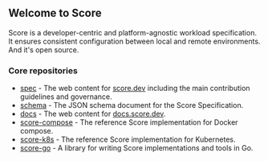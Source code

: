 ## Welcome to Score

Score is a developer-centric and platform-agnostic workload specification. It ensures consistent configuration between local and remote environments. And it's open source.

### Core repositories

- [spec](https://github.com/score-spec/spec) - The web content for [score.dev](https://score.dev) including the main contribution guidelines and governance.
- [schema](https://github.com/score-spec/schema) - The JSON schema document for the Score Specification.
- [docs](https://github.com/score-spec/docs) - The web content for [docs.score.dev](https://docs.score.dev).
- [score-compose](https://github.com/score-spec/score-compose) - The reference Score implementation for Docker compose.
- [score-k8s](https://github.com/score-spec/score-k8s) - The reference Score implementation for Kubernetes.
- [score-go](https://github.com/score-spec/score-go) - A library for writing Score implementations and tools in Go.
